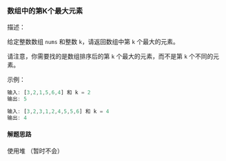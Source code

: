 ### 数组中的第K个最大元素

描述：

给定整数数组 `nums` 和整数 `k`，请返回数组中第 `k` 个最大的元素。

请注意，你需要找的是数组排序后的第 `k` 个最大的元素，而不是第 `k` 个不同的元素。

示例：

```js
输入: [3,2,1,5,6,4] 和 k = 2
输出: 5
```

```js
输入: [3,2,3,1,2,4,5,5,6] 和 k = 4
输出: 4
```

#### 解题思路

使用堆 （暂时不会）